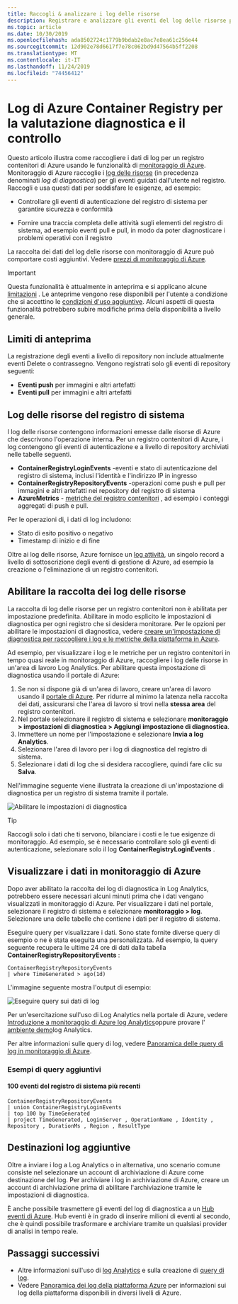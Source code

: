 ```yaml
---
title: Raccogli & analizzare i log delle risorse
description: Registrare e analizzare gli eventi del log delle risorse per Container Registry di Azure, ad esempio autenticazione, push di immagini e pull di immagini.
ms.topic: article
ms.date: 10/30/2019
ms.openlocfilehash: ada8502724c1779b9bdab2e8ac7e8ea61c256e44
ms.sourcegitcommit: 12d902e78d6617f7e78c062bd9d47564b5ff2208
ms.translationtype: MT
ms.contentlocale: it-IT
ms.lasthandoff: 11/24/2019
ms.locfileid: "74456412"
---
```

# <a name="azure-container-registry-logs-for-diagnostic-evaluation-and-auditing"></a>Log di Azure Container Registry per la valutazione diagnostica e il controllo

Questo articolo illustra come raccogliere i dati di log per un registro contenitori di Azure usando le funzionalità di [monitoraggio di Azure](../azure-monitor/overview.md). Monitoraggio di Azure raccoglie i [log delle risorse](../azure-monitor/platform/resource-logs-overview.md) (in precedenza denominati *log di diagnostica*) per gli eventi guidati dall'utente nel registro. Raccogli e usa questi dati per soddisfare le esigenze, ad esempio:

* Controllare gli eventi di autenticazione del registro di sistema per garantire sicurezza e conformità 

* Fornire una traccia completa delle attività sugli elementi del registro di sistema, ad esempio eventi pull e pull, in modo da poter diagnosticare i problemi operativi con il registro 

La raccolta dei dati del log delle risorse con monitoraggio di Azure può comportare costi aggiuntivi. Vedere [prezzi di monitoraggio di Azure](https://azure.microsoft.com/pricing/details/monitor/). 


> [!IMPORTANT]
> Questa funzionalità è attualmente in anteprima e si applicano alcune [limitazioni](#preview-limitations) . Le anteprime vengono rese disponibili per l'utente a condizione che si accettino le [condizioni d'uso aggiuntive][terms-of-use]. Alcuni aspetti di questa funzionalità potrebbero subire modifiche prima della disponibilità a livello generale.

## <a name="preview-limitations"></a>Limiti di anteprima

La registrazione degli eventi a livello di repository non include attualmente eventi Delete o contrassegno. Vengono registrati solo gli eventi di repository seguenti:
* **Eventi push** per immagini e altri artefatti
* **Eventi pull** per immagini e altri artefatti

## <a name="registry-resource-logs"></a>Log delle risorse del registro di sistema

I log delle risorse contengono informazioni emesse dalle risorse di Azure che descrivono l'operazione interna. Per un registro contenitori di Azure, i log contengono gli eventi di autenticazione e a livello di repository archiviati nelle tabelle seguenti. 

* **ContainerRegistryLoginEvents** -eventi e stato di autenticazione del registro di sistema, inclusi l'identità e l'indirizzo IP in ingresso
* **ContainerRegistryRepositoryEvents** -operazioni come push e pull per immagini e altri artefatti nei repository del registro di sistema
* **AzureMetrics** - [metriche del registro contenitori](../azure-monitor/platform/metrics-supported.md#microsoftcontainerregistryregistries) , ad esempio i conteggi aggregati di push e pull.

Per le operazioni di, i dati di log includono:
  * Stato di esito positivo o negativo
  * Timestamp di inizio e di fine

Oltre ai log delle risorse, Azure fornisce un [log attività](../azure-monitor/platform/activity-logs-overview.md), un singolo record a livello di sottoscrizione degli eventi di gestione di Azure, ad esempio la creazione o l'eliminazione di un registro contenitori.

## <a name="enable-collection-of-resource-logs"></a>Abilitare la raccolta dei log delle risorse

La raccolta di log delle risorse per un registro contenitori non è abilitata per impostazione predefinita. Abilitare in modo esplicito le impostazioni di diagnostica per ogni registro che si desidera monitorare. Per le opzioni per abilitare le impostazioni di diagnostica, vedere [creare un'impostazione di diagnostica per raccogliere i log e le metriche della piattaforma in Azure](../azure-monitor/platform/diagnostic-settings.md).

Ad esempio, per visualizzare i log e le metriche per un registro contenitori in tempo quasi reale in monitoraggio di Azure, raccogliere i log delle risorse in un'area di lavoro Log Analytics. Per abilitare questa impostazione di diagnostica usando il portale di Azure:

1. Se non si dispone già di un'area di lavoro, creare un'area di lavoro usando il [portale di Azure](../azure-monitor/learn/quick-create-workspace.md). Per ridurre al minimo la latenza nella raccolta dei dati, assicurarsi che l'area di lavoro si trovi nella **stessa area** del registro contenitori.
1. Nel portale selezionare il registro di sistema e selezionare **monitoraggio > impostazioni di diagnostica > Aggiungi impostazione di diagnostica**.
1. Immettere un nome per l'impostazione e selezionare **Invia a log Analytics**.
1. Selezionare l'area di lavoro per i log di diagnostica del registro di sistema.
1. Selezionare i dati di log che si desidera raccogliere, quindi fare clic su **Salva**.

Nell'immagine seguente viene illustrata la creazione di un'impostazione di diagnostica per un registro di sistema tramite il portale.

![Abilitare le impostazioni di diagnostica](media/container-registry-diagnostics-audit-logs/diagnostic-settings.png)

> [!TIP]
> Raccogli solo i dati che ti servono, bilanciare i costi e le tue esigenze di monitoraggio. Ad esempio, se è necessario controllare solo gli eventi di autenticazione, selezionare solo il log **ContainerRegistryLoginEvents** . 

## <a name="view-data-in-azure-monitor"></a>Visualizzare i dati in monitoraggio di Azure

Dopo aver abilitato la raccolta dei log di diagnostica in Log Analytics, potrebbero essere necessari alcuni minuti prima che i dati vengano visualizzati in monitoraggio di Azure. Per visualizzare i dati nel portale, selezionare il registro di sistema e selezionare **monitoraggio > log**. Selezionare una delle tabelle che contiene i dati per il registro di sistema. 

Eseguire query per visualizzare i dati. Sono state fornite diverse query di esempio o ne è stata eseguita una personalizzata. Ad esempio, la query seguente recupera le ultime 24 ore di dati dalla tabella **ContainerRegistryRepositoryEvents** :

```Kusto
ContainerRegistryRepositoryEvents
| where TimeGenerated > ago(1d) 
```

L'immagine seguente mostra l'output di esempio:

![Eseguire query sui dati di log](media/container-registry-diagnostics-audit-logs/azure-monitor-query.png)

Per un'esercitazione sull'uso di Log Analytics nella portale di Azure, vedere [Introduzione a monitoraggio di Azure log Analytics](../azure-monitor/log-query/get-started-portal.md)oppure provare l' [ambiente demo](https://portal.loganalytics.io/demo)log Analytics. 

Per altre informazioni sulle query di log, vedere [Panoramica delle query di log in monitoraggio di Azure](../azure-monitor/log-query/log-query-overview.md).

### <a name="additional-query-examples"></a>Esempi di query aggiuntivi

#### <a name="100-most-recent-registry-events"></a>100 eventi del registro di sistema più recenti

```Kusto
ContainerRegistryRepositoryEvents
| union ContainerRegistryLoginEvents
| top 100 by TimeGenerated
| project TimeGenerated, LoginServer , OperationName , Identity , Repository , DurationMs , Region , ResultType
```

## <a name="additional-log-destinations"></a>Destinazioni log aggiuntive

Oltre a inviare i log a Log Analytics o in alternativa, uno scenario comune consiste nel selezionare un account di archiviazione di Azure come destinazione del log. Per archiviare i log in archiviazione di Azure, creare un account di archiviazione prima di abilitare l'archiviazione tramite le impostazioni di diagnostica.

È anche possibile trasmettere gli eventi del log di diagnostica a un [Hub eventi di Azure](../event-hubs/event-hubs-what-is-event-hubs.md). Hub eventi è in grado di inserire milioni di eventi al secondo, che è quindi possibile trasformare e archiviare tramite un qualsiasi provider di analisi in tempo reale. 

## <a name="next-steps"></a>Passaggi successivi

* Altre informazioni sull'uso di [log Analytics](../azure-monitor/log-query/get-started-portal.md) e sulla creazione di [query di log](../azure-monitor/log-query/get-started-queries.md).
* Vedere [Panoramica dei log della piattaforma Azure](../azure-monitor/platform/platform-logs-overview.md) per informazioni sui log della piattaforma disponibili in diversi livelli di Azure.

<!-- LINKS - External -->
[terms-of-use]: https://azure.microsoft.com/support/legal/preview-supplemental-terms/
